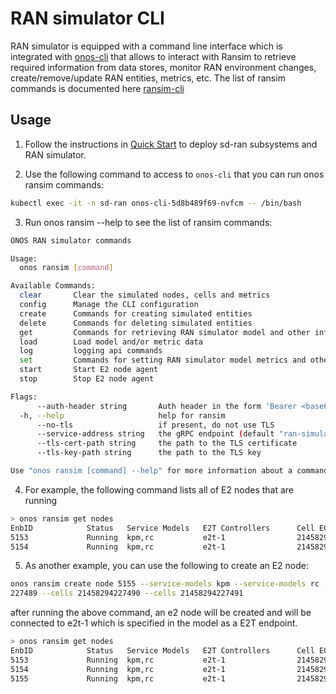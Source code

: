 # RAN simulator CLI

RAN simulator is equipped with a command line interface which is integrated with
[onos-cli](https://github.com/onosproject/onos-cli) that allows to interact with Ransim to retrieve required information from data stores,
monitor RAN environment changes, create/remove/update RAN entities, metrics, etc.
The list of ransim commands is documented here [ransim-cli](https://github.com/onosproject/onos-cli/blob/master/docs/cli/onos_ransim.md) 

## Usage 

1) Follow the instructions in [Quick Start](quick_start.md) to deploy 
sd-ran subsystems and RAN simulator. 
   
2) Use the following command to access to `onos-cli` that you can run onos ransim 
commands:

```bash
kubectl exec -it -n sd-ran onos-cli-5d8b489f69-nvfcm -- /bin/bash
```

3) Run onos ransim --help to see the list of ransim commands:
```bash
ONOS RAN simulator commands

Usage:
  onos ransim [command]

Available Commands:
  clear       Clear the simulated nodes, cells and metrics
  config      Manage the CLI configuration
  create      Commands for creating simulated entities
  delete      Commands for deleting simulated entities
  get         Commands for retrieving RAN simulator model and other information
  load        Load model and/or metric data
  log         logging api commands
  set         Commands for setting RAN simulator model metrics and other information
  start       Start E2 node agent
  stop        Stop E2 node agent

Flags:
      --auth-header string       Auth header in the form 'Bearer <base64>'
  -h, --help                     help for ransim
      --no-tls                   if present, do not use TLS
      --service-address string   the gRPC endpoint (default "ran-simulator:5150")
      --tls-cert-path string     the path to the TLS certificate
      --tls-key-path string      the path to the TLS key

Use "onos ransim [command] --help" for more information about a command.
```

4) For example, the following command lists all of  E2 nodes that are running
```bash
> onos ransim get nodes
EnbID            Status   Service Models   E2T Controllers      Cell ECGIs
5153             Running  kpm,rc           e2t-1                21458294227473,21458294227474,21458294227475
5154             Running  kpm,rc           e2t-1                21458294227489,21458294227490,21458294227475
```

5) As another example, you can use the following to create an E2 node:
```bash
onos ransim create node 5155 --service-models kpm --service-models rc --controllers e2t-1 --cells 21458294
227489 --cells 21458294227490 --cells 21458294227491
```

after running the above command, an e2 node will be created and will be 
connected to e2t-1 which is specified in the model as a E2T endpoint.
```bash
> onos ransim get nodes 
EnbID            Status   Service Models   E2T Controllers      Cell ECGIs
5153             Running  kpm,rc           e2t-1                21458294227473,21458294227474,21458294227475
5154             Running  kpm,rc           e2t-1                21458294227489,21458294227490,21458294227475
5155             Running  kpm,rc           e2t-1                21458294227489,21458294227490,21458294227491
```